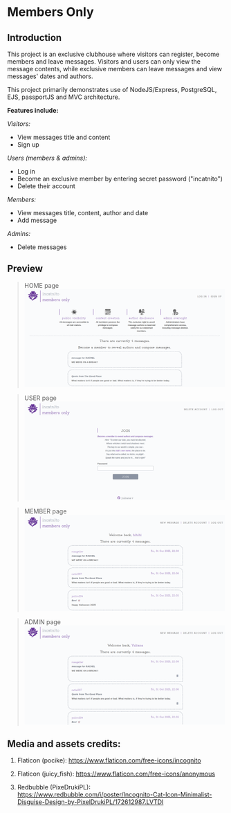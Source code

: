 # Members Only

## Introduction

This project is an exclusive clubhouse where visitors can register, become members and leave messages. Visitors and users can only view the message contents, while exclusive members can leave messages and view messages' dates and authors.

This project primarily demonstrates use of NodeJS/Express, PostgreSQL, EJS, passportJS and MVC architecture.

**Features include:**

_Visitors:_

- View messages title and content
- Sign up

_Users (members & admins):_

- Log in
- Become an exclusive member by entering secret password ("incatnito")
- Delete their account

_Members:_

- View messages title, content, author and date
- Add message

_Admins:_

- Delete messages

## Preview

> HOME page
> [![Members Only](./public/images/demo/home.png)]()

> USER page
> [![Members Only](./public/images/demo/user-view.png)]()

> MEMBER page
> [![Members Only](./public/images/demo/member-view.png)]()

> ADMIN page
> [![Members Only](./public/images/demo/admin-view.png)]()

## Media and assets credits:

1. Flaticon (pocike): https://www.flaticon.com/free-icons/incognito

2. Flaticon (juicy_fish): https://www.flaticon.com/free-icons/anonymous

3. Redbubble (PixeDrukiPL): https://www.redbubble.com/i/poster/Incognito-Cat-Icon-Minimalist-Disguise-Design-by-PixelDrukiPL/172612987.LVTDI
